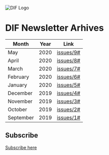 ![DIF Logo](https://raw.githubusercontent.com/decentralized-identity/universal-resolver/master/docs/logo-dif.png)

# DIF Newsletter Arhives


| Month | Year | Link | 
| ----------- | -------------- | ---------------- | 
| May | 2020 | [issues/9#](https://mailchi.mp/identity.foundation/dif-monthly-9) 
| April | 2020 | [issues/8#](https://mailchi.mp/identity.foundation/dif-monthly-8) 
| March | 2020 | [issues/7#](https://mailchi.mp/identity.foundation/dif-monthly-7) 
| February | 2020 | [issues/6#](https://mailchi.mp/identity.foundation/dif-monthly-6) 
| January | 2020 | [issues/5#](https://mailchi.mp/identity.foundation/dif-monthly-5) 
| December | 2019 | [issues/4#](https://mailchi.mp/identity.foundation/dif-monthly-4) 
| November | 2019 | [issues/3#](https://mailchi.mp/identity.foundation/dif-monthly-3) 
| October | 2019 | [issues/2#](https://mailchi.mp/identity.foundation/dif-monthly-2) 
| September | 2019 | [issues/1#](https://mailchi.mp/identity.foundation/dif-monthly-1) 


## Subscribe

[Subscribe here](https://mailchi.mp/identity.foundation/subscribe)
